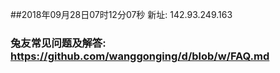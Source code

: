 ##2018年09月28日07时12分07秒 新址: 142.93.249.163
### 兔友常见问题及解答: https://github.com/wanggonging/d/blob/w/FAQ.md
